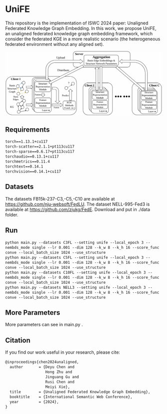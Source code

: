 # UniFE
This repository is the implementation of ISWC 2024 paper: Unaligned Federated Knowledge Graph Embedding.
In this work, we propose UniFE, an unaligned federated knowledge graph embedding framework,
which consider the federated KGE in a more realistic scenario (the heterogeneous federated environment without any aligned set).

![Framework](./framework.png "The overview of the framework.")

## Requirements
```
torch==1.13.1+cu117
torch-scatter==2.1.1+pt113cu117
torch-sparse==0.6.17+pt113cu117
torchaudio==0.13.1+cu117
torchmetrics==0.11.4
torchtext==0.14.1
torchvision==0.14.1+cu117
```

## Datasets
The datasets FB15k-237-C3,-C5,-C10 are available at https://github.com/nju-websoft/FedLU.
The dataset NELL-995-Fed3 is available at https://github.com/zjukg/FedE.
Download and put in ./data folder.

## Run
```
python main.py --datasets C3FL --setting unife --local_epoch 3 --nembds_mode single --lr 0.001 --dim 128 --k_w 8 --k_h 16 --score_func conve --local_batch_size 1024 --use_structure
python main.py --datasets C5FL --setting unife --local_epoch 3 --nembds_mode single --lr 0.001 --dim 128 --k_w 8 --k_h 16 --score_func conve --local_batch_size 1024 --use_structure
python main.py --datasets C10FL --setting unife --local_epoch 3 --nembds_mode single --lr 0.001 --dim 128 --k_w 8 --k_h 16 --score_func conve --local_batch_size 1024 --use_structure
python main.py --datasets NELL3 --setting unife --local_epoch 3 --nembds_mode single --lr 0.001 --dim 128 --k_w 8 --k_h 16 --score_func conve --local_batch_size 1024 --use_structure
```

## More Parameters
More parameters can see in main.py .

## Citation
If you find our work useful in your research, please cite:
```
@inproceedings{chen2024unaligned,
  author       = {Deyu Chen and
                  Hong Zhu and
                  Jinguang Gu and
                  Rusi Chen and
                  Meiyi Xie},
  title        = {Unaligned Federated Knowledge Graph Embedding},
  booktitle    = {International Semantic Web Conference},
  year         = {2024},
}
```
